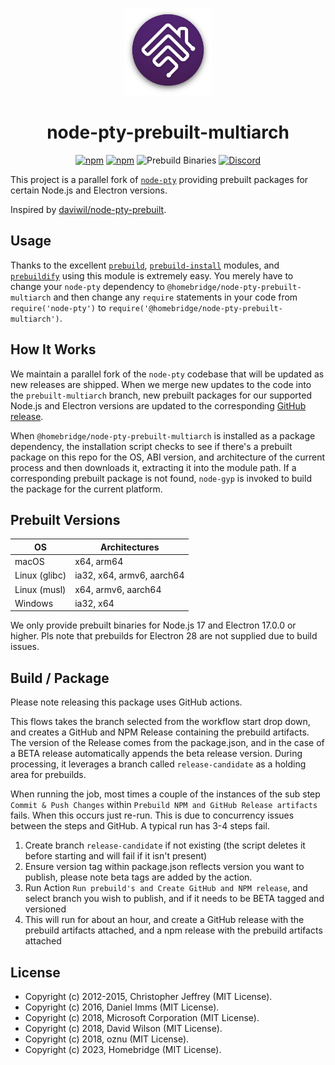 <p align="center">
  <a href="https://homebridge.io"><img src="https://raw.githubusercontent.com/homebridge/branding/latest/logos/homebridge-color-round-stylized.png" height="140"></a>
</p>
<span align="center">

# node-pty-prebuilt-multiarch

[![npm](https://badgen.net/npm/v/@homebridge/node-pty-prebuilt-multiarch/latest)](https://www.npmjs.com/package/@homebridge/node-pty-prebuilt-multiarch)
[![npm](https://badgen.net/npm/dt/@homebridge/node-pty-prebuilt-multiarch?label=downloads)](https://www.npmjs.com/package/@homebridge/node-pty-prebuilt-multiarch)
![Prebuild Binaries](https://github.com/homebridge/node-pty-prebuilt-multiarch/workflows/Build%20and%20Test/badge.svg)
[![Discord](https://badgen.net/discord/online-members/C87Pvq3?icon=discord&label=discord)](https://discord.gg/C87Pvq3)

</span>

This project is a parallel fork of [`node-pty`](https://github.com/Microsoft/node-pty) providing prebuilt packages for certain Node.js and Electron versions.

Inspired by [daviwil/node-pty-prebuilt](https://github.com/daviwil/node-pty-prebuilt).

## Usage

Thanks to the excellent [`prebuild`](https://github.com/prebuild/prebuild), [`prebuild-install`](https://github.com/prebuild/prebuild) modules, and [`prebuildify`](https://github.com/prebuild/prebuildify) using this module is extremely easy.
You merely have to change your `node-pty` dependency to `@homebridge/node-pty-prebuilt-multiarch` and then change any `require` statements in your code from `require('node-pty')` to `require('@homebridge/node-pty-prebuilt-multiarch')`.

## How It Works

We maintain a parallel fork of the `node-pty` codebase that will be updated as new releases are shipped.
When we merge new updates to the code into the `prebuilt-multiarch` branch, new prebuilt packages for our supported Node.js and Electron versions are updated to the corresponding [GitHub release](https://github.com/homebridge/node-pty-prebuilt-multiarch/releases).

When `@homebridge/node-pty-prebuilt-multiarch` is installed as a package dependency, the installation script checks to see if there's a prebuilt package on this repo for the OS, ABI version, and architecture of the current process and then downloads it, extracting it into the module path.
If a corresponding prebuilt package is not found, `node-gyp` is invoked to build the package for the current platform.

## Prebuilt Versions

| OS            | Architectures             |
|---------------|---------------------------|
| macOS         | x64, arm64                |
| Linux (glibc) | ia32, x64, armv6, aarch64 |
| Linux (musl)  | x64, armv6, aarch64       |
| Windows       | ia32, x64                 |

We only provide prebuilt binaries for Node.js 17 and Electron 17.0.0 or higher.  Pls note that prebuilds for Electron 28 are not supplied due to build issues.

## Build / Package

Please note releasing this package uses GitHub actions.

This flows takes the branch selected from the workflow start drop down, and creates a GitHub and NPM Release containing the prebuild artifacts.
The version of the Release comes from the package.json, and in the case of a BETA release automatically appends the beta release version.
During processing, it leverages a branch called `release-candidate` as a holding area for prebuilds.

When running the job, most times a couple of the instances of the sub step `Commit & Push Changes` within `Prebuild NPM and GitHub Release artifacts` fails.
When this occurs just re-run. This is due to concurrency issues between the steps and GitHub.
A typical run has 3-4 steps fail.

1. Create branch `release-candidate` if not existing (the script deletes it before starting and will fail if it isn't present)
2. Ensure version tag within package.json reflects version you want to publish, please note beta tags are added by the action.
3. Run Action `Run prebuild's and Create GitHub and NPM release`, and select branch you wish to publish, and if it needs to be BETA tagged and versioned
4. This will run for about an hour, and create a GitHub release with the prebuild artifacts attached, and a npm release with the prebuild artifacts attached

## License

* Copyright (c) 2012-2015, Christopher Jeffrey (MIT License).
* Copyright (c) 2016, Daniel Imms (MIT License).
* Copyright (c) 2018, Microsoft Corporation (MIT License).
* Copyright (c) 2018, David Wilson (MIT License).
* Copyright (c) 2018, oznu (MIT License).
* Copyright (c) 2023, Homebridge (MIT License).

